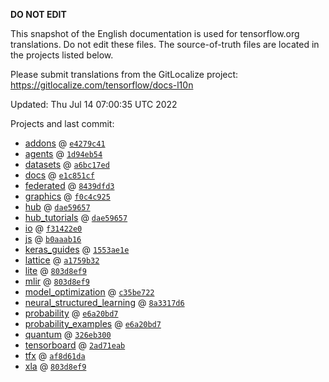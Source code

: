 __DO NOT EDIT__

This snapshot of the English documentation is used for tensorflow.org
translations. Do not edit these files. The source-of-truth files are located in
the projects listed below.

Please submit translations from the GitLocalize project: https://gitlocalize.com/tensorflow/docs-l10n

Updated: Thu Jul 14 07:00:35 UTC 2022

Projects and last commit:

- [addons](https://github.com/tensorflow/addons/tree/master/docs) @ <a href='https://github.com/tensorflow/addons/commit/e4279c414c2ca7365bc24c2033086ba114f1e004'><code>e4279c41</code></a>
- [agents](https://github.com/tensorflow/agents/tree/master/docs) @ <a href='https://github.com/tensorflow/agents/commit/1d94eb548c14030baede00ade31c7896b3890a20'><code>1d94eb54</code></a>
- [datasets](https://github.com/tensorflow/datasets/tree/master/docs) @ <a href='https://github.com/tensorflow/datasets/commit/a6bc17edc9d8432b5c26fd20ec1a8bdedd70e995'><code>a6bc17ed</code></a>
- [docs](https://github.com/tensorflow/docs/tree/master/site/en) @ <a href='https://github.com/tensorflow/docs/commit/e1c851cf08f43f0b2964855cf42074aed965b5f6'><code>e1c851cf</code></a>
- [federated](https://github.com/tensorflow/federated/tree/main/docs) @ <a href='https://github.com/tensorflow/federated/commit/8439dfd332bfed9accf16ef0e0cee3b38c2bb656'><code>8439dfd3</code></a>
- [graphics](https://github.com/tensorflow/graphics/tree/master/tensorflow_graphics/g3doc) @ <a href='https://github.com/tensorflow/graphics/commit/f0c4c9256c9b1a6a5337762d763e4910631c65c4'><code>f0c4c925</code></a>
- [hub](https://github.com/tensorflow/hub/tree/master/docs) @ <a href='https://github.com/tensorflow/hub/commit/dae59657fa8acbad33887af850789bd5b52c3916'><code>dae59657</code></a>
- [hub_tutorials](https://github.com/tensorflow/hub/tree/master/examples/colab) @ <a href='https://github.com/tensorflow/hub/commit/dae59657fa8acbad33887af850789bd5b52c3916'><code>dae59657</code></a>
- [io](https://github.com/tensorflow/io/tree/master/docs) @ <a href='https://github.com/tensorflow/io/commit/f31422e0eeb08e6336411009d316ff9d0d36edf1'><code>f31422e0</code></a>
- [js](https://github.com/tensorflow/tfjs-website/tree/master/docs) @ <a href='https://github.com/tensorflow/tfjs-website/commit/b0aaab1605bbb2ed7653f1d86656582ba06e9795'><code>b0aaab16</code></a>
- [keras_guides](https://github.com/tensorflow/docs/tree/snapshot-keras/site/en/guide/keras) @ <a href='https://github.com/tensorflow/docs/commit/1553ae1e4a149be71703e2ee60173b3d1e0e8c00'><code>1553ae1e</code></a>
- [lattice](https://github.com/tensorflow/lattice/tree/master/docs) @ <a href='https://github.com/tensorflow/lattice/commit/a1759b3243131cafca37d46b1977362dec8abee3'><code>a1759b32</code></a>
- [lite](https://github.com/tensorflow/tensorflow/tree/master/tensorflow/lite/g3doc) @ <a href='https://github.com/tensorflow/tensorflow/commit/803d8ef98ad7bda97b212dfeddfe5f5431f577d3'><code>803d8ef9</code></a>
- [mlir](https://github.com/tensorflow/tensorflow/tree/master/tensorflow/compiler/mlir/g3doc) @ <a href='https://github.com/tensorflow/tensorflow/commit/803d8ef98ad7bda97b212dfeddfe5f5431f577d3'><code>803d8ef9</code></a>
- [model_optimization](https://github.com/tensorflow/model-optimization/tree/master/tensorflow_model_optimization/g3doc) @ <a href='https://github.com/tensorflow/model-optimization/commit/c35be722c8e401b2e07eed8ac28c034a3fa57e57'><code>c35be722</code></a>
- [neural_structured_learning](https://github.com/tensorflow/neural-structured-learning/tree/master/g3doc) @ <a href='https://github.com/tensorflow/neural-structured-learning/commit/8a3317d61eb577ce73b04b4145a8acc330b1cf5e'><code>8a3317d6</code></a>
- [probability](https://github.com/tensorflow/probability/tree/main/tensorflow_probability/g3doc) @ <a href='https://github.com/tensorflow/probability/commit/e6a20bd75f227d6e1f66fb97a3a33197d55444da'><code>e6a20bd7</code></a>
- [probability_examples](https://github.com/tensorflow/probability/tree/main/tensorflow_probability/examples/jupyter_notebooks) @ <a href='https://github.com/tensorflow/probability/commit/e6a20bd75f227d6e1f66fb97a3a33197d55444da'><code>e6a20bd7</code></a>
- [quantum](https://github.com/tensorflow/quantum/tree/master/docs) @ <a href='https://github.com/tensorflow/quantum/commit/326eb300d4a217f34f75cc8e0ff47bc5fc385803'><code>326eb300</code></a>
- [tensorboard](https://github.com/tensorflow/tensorboard/tree/master/docs) @ <a href='https://github.com/tensorflow/tensorboard/commit/2ad71eabe995758221897301104a271aea3b0d59'><code>2ad71eab</code></a>
- [tfx](https://github.com/tensorflow/tfx/tree/master/docs) @ <a href='https://github.com/tensorflow/tfx/commit/af8d61da6d70b11a46c3024830ae4b5a049858a8'><code>af8d61da</code></a>
- [xla](https://github.com/tensorflow/tensorflow/tree/master/tensorflow/compiler/xla/g3doc) @ <a href='https://github.com/tensorflow/tensorflow/commit/803d8ef98ad7bda97b212dfeddfe5f5431f577d3'><code>803d8ef9</code></a>

